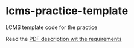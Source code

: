 # lcms-practice-template
LCMS template code for the practice

Read the [PDF description wit the requirements](https://website-name.com)
